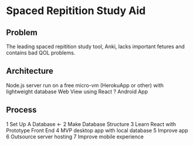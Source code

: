 # Spaced Repitition Study Aid
## Problem
The leading spaced repitition study tool, Anki, lacks important fetures and contains bad QOL problems.
## Architecture
Node.js server run on a free micro-vm (HerokuApp or other) with lightweight database
Web View using React
? Android App
## Process
1 Set Up A Database <-
2 Make Database Structure
3 Learn React with Prototype Front End
4 MVP desktop app with local database
5 Improve app
6 Outsource server hosting
7 Improve mobile experience